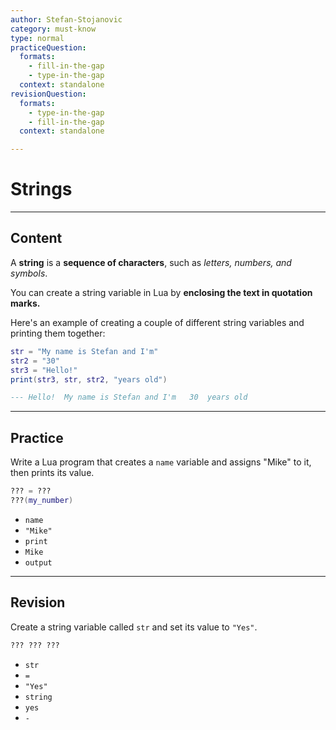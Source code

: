 ```yaml
---
author: Stefan-Stojanovic
category: must-know
type: normal
practiceQuestion:
  formats:
    - fill-in-the-gap
    - type-in-the-gap
  context: standalone
revisionQuestion:
  formats:
    - type-in-the-gap
    - fill-in-the-gap
  context: standalone

---
```


# Strings

---
## Content

A **string** is a **sequence of characters**, such as *letters, numbers, and symbols*. 

You can create a string variable in Lua by **enclosing the text in quotation marks.**

Here's an example of creating a couple of different string variables and printing them together:
```lua
str = "My name is Stefan and I'm"
str2 = "30"
str3 = "Hello!" 
print(str3, str, str2, "years old")

--- Hello!	My name is Stefan and I'm	30	years old
```

---
## Practice

Write a Lua program that creates a `name` variable and assigns "Mike" to it, then prints its value.

```lua
??? = ???
???(my_number)
```

- `name`
- `"Mike"`
- `print`
- `Mike`
- `output`


---
## Revision

Create a string variable called `str` and set its value to `"Yes"`.

```lua
??? ??? ???
```

- `str`
- `=`
- `"Yes"`
- `string`
- `yes`
- `-`

